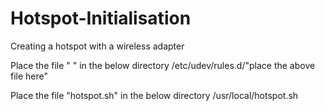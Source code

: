 # Hotspot-Initialisation
Creating a hotspot with a wireless adapter

Place the file " " in the below directory 
/etc/udev/rules.d/"place the above file here"

Place the file "hotspot.sh" in the below directory 
/usr/local/hotspot.sh 
